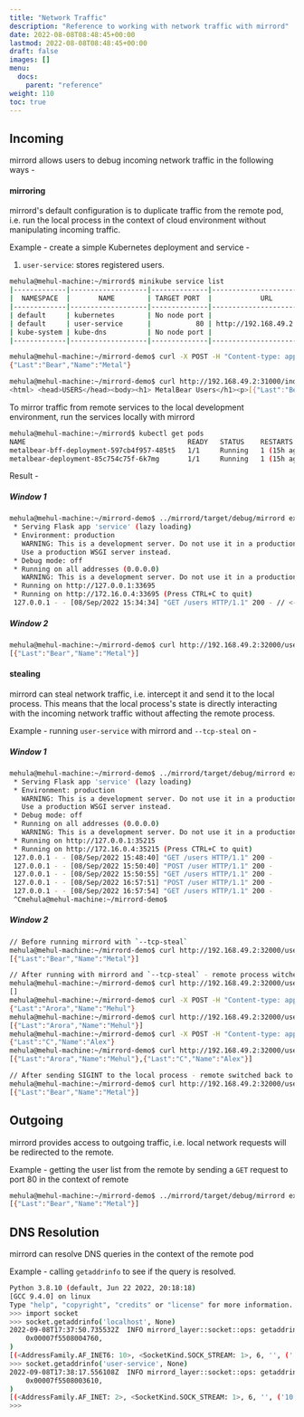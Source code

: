 ```yaml
---
title: "Network Traffic"
description: "Reference to working with network traffic with mirrord"
date: 2022-08-08T08:48:45+00:00
lastmod: 2022-08-08T08:48:45+00:00
draft: false
images: []
menu:
  docs:
    parent: "reference"
weight: 110
toc: true
---
```


## Incoming

mirrord allows users to debug incoming network traffic in the following ways -

#### mirroring

mirrord's default configuration is to duplicate traffic from the remote pod, i.e. run the local process in the context of cloud environment without
manipulating incoming traffic.

Example - create a simple Kubernetes deployment and service -

1. `user-service`: stores registered users.

```bash
mehula@mehul-machine:~/mirrord$ minikube service list
|-------------|-------------------|--------------|---------------------------|
|  NAMESPACE  |       NAME        | TARGET PORT  |            URL            |
|-------------|-------------------|--------------|---------------------------|
| default     | kubernetes        | No node port |
| default     | user-service      |           80 | http://192.168.49.2:32000 |
| kube-system | kube-dns          | No node port |
|-------------|-------------------|--------------|---------------------------|

mehula@mehul-machine:~/mirrord-demo$ curl -X POST -H "Content-type: application/json" -d "{\"Name\" : \"Metal\", \"Last\" : \"Bear\"}" http://192.168.49.2:32000/user
{"Last":"Bear","Name":"Metal"}

mehula@mehul-machine:~/mirrord-demo$ curl http://192.168.49.2:31000/index.html
<html> <head>USERS</head><body><h1> MetalBear Users</h1><p>[{"Last":"Bear","Name":"Metal"}]</p></body></html>
```

To mirror traffic from remote services to the local development environment, run the services locally with mirrord

```bash
mehula@mehul-machine:~/mirrord$ kubectl get pods
NAME                                        READY   STATUS    RESTARTS      AGE
metalbear-bff-deployment-597cb4f957-485t5   1/1     Running   1 (15h ago)   16h
metalbear-deployment-85c754c75f-6k7mg       1/1     Running   1 (15h ago)   16h
```

Result -

##### Window 1

```bash
mehula@mehul-machine:~/mirrord-demo$ ../mirrord/target/debug/mirrord exec -c --pod-name metalbear-deployment-85c754c75f-6k7mg python3 user-service/service.py 
 * Serving Flask app 'service' (lazy loading)
 * Environment: production
   WARNING: This is a development server. Do not use it in a production deployment.
   Use a production WSGI server instead.
 * Debug mode: off
 * Running on all addresses (0.0.0.0)
   WARNING: This is a development server. Do not use it in a production deployment.
 * Running on http://127.0.0.1:33695
 * Running on http://172.16.0.4:33695 (Press CTRL+C to quit)
 127.0.0.1 - - [08/Sep/2022 15:34:34] "GET /users HTTP/1.1" 200 - // <- Received mirrored traffic from the remote pod
```

##### Window 2

```bash
mehula@mehul-machine:~/mirrord-demo$ curl http://192.168.49.2:32000/users
[{"Last":"Bear","Name":"Metal"}]
```

#### stealing

mirrord can steal network traffic, i.e. intercept it and send it to the local process. This means that the local process's state is directly interacting
with the incoming network traffic without affecting the remote process.

Example - running `user-service` with mirrord and `--tcp-steal` on -

##### Window 1

```bash
mehula@mehul-machine:~/mirrord-demo$ ../mirrord/target/debug/mirrord exec -c --tcp-steal --pod-name metalbear-deployment-85c754c75f-6k7mg python3 user-service/service.py 
 * Serving Flask app 'service' (lazy loading)
 * Environment: production
   WARNING: This is a development server. Do not use it in a production deployment.
   Use a production WSGI server instead.
 * Debug mode: off
 * Running on all addresses (0.0.0.0)
   WARNING: This is a development server. Do not use it in a production deployment.
 * Running on http://127.0.0.1:35215
 * Running on http://172.16.0.4:35215 (Press CTRL+C to quit) 
 127.0.0.1 - - [08/Sep/2022 15:48:40] "GET /users HTTP/1.1" 200 -
 127.0.0.1 - - [08/Sep/2022 15:50:40] "POST /user HTTP/1.1" 200 -
 127.0.0.1 - - [08/Sep/2022 15:50:55] "GET /users HTTP/1.1" 200 -
 127.0.0.1 - - [08/Sep/2022 16:57:51] "POST /user HTTP/1.1" 200 -
 127.0.0.1 - - [08/Sep/2022 16:57:54] "GET /users HTTP/1.1" 200 -
 ^Cmehula@mehul-machine:~/mirrord-demo$ 
```

##### Window 2

```bash
// Before running mirrord with `--tcp-steal`
mehula@mehul-machine:~/mirrord-demo$ curl http://192.168.49.2:32000/users
[{"Last":"Bear","Name":"Metal"}]

// After running with mirrord and `--tcp-steal` - remote process witched context with local process
mehula@mehul-machine:~/mirrord-demo$ curl http://192.168.49.2:32000/users
[]
mehula@mehul-machine:~/mirrord-demo$ curl -X POST -H "Content-type: application/json" -d "{\"Name\" : \"Mehul\", \"Last\" : \"Arora\"}" http://192.168.49.2:32000/user
{"Last":"Arora","Name":"Mehul"}
mehula@mehul-machine:~/mirrord-demo$ curl http://192.168.49.2:32000/users
[{"Last":"Arora","Name":"Mehul"}]
mehula@mehul-machine:~/mirrord-demo$ curl -X POST -H "Content-type: application/json" -d "{\"Name\" : \"Alex\", \"Last\" : \"C\"}" http://192.168.49.2:32000/user
{"Last":"C","Name":"Alex"}
mehula@mehul-machine:~/mirrord-demo$ curl http://192.168.49.2:32000/users
[{"Last":"Arora","Name":"Mehul"},{"Last":"C","Name":"Alex"}]

// After sending SIGINT to the local process - remote switched back to its original context
mehula@mehul-machine:~/mirrord-demo$ curl http://192.168.49.2:32000/users
[{"Last":"Bear","Name":"Metal"}]
```

## Outgoing

mirrord provides access to outgoing traffic, i.e. local network requests will be redirected to the remote.

Example - getting the user list from the remote by sending a `GET` request to port 80 in the context of remote

```bash
mehula@mehul-machine:~/mirrord-demo$ ../mirrord/target/debug/mirrord exec -c -o --pod-name metalbear-deployment-85c754c75f-6k7mg curl localhost:80/users
[{"Last":"Bear","Name":"Metal"}]
```

## DNS Resolution

mirrord can resolve DNS queries in the context of the remote pod

Example - calling `getaddrinfo` to see if the query is resolved.

```bash
Python 3.8.10 (default, Jun 22 2022, 20:18:18) 
[GCC 9.4.0] on linux
Type "help", "copyright", "credits" or "license" for more information.
>>> import socket
>>> socket.getaddrinfo('localhost', None)
2022-09-08T17:37:50.735532Z  INFO mirrord_layer::socket::ops: getaddrinfo -> result Ok(
    0x00007f5508004760,
)
[(<AddressFamily.AF_INET6: 10>, <SocketKind.SOCK_STREAM: 1>, 6, '', ('::7074:e00d:557f:0', 0, 0, 97)), (<AddressFamily.AF_INET6: 10>, <SocketKind.SOCK_DGRAM: 2>, 17, '', ('::', 0, 0, 0)), (<AddressFamily.AF_INET6: 10>, <SocketKind.SOCK_RAW: 3>, 0, '', ('::90bf:f401:0:0', 0, 0, 245652448)), (<AddressFamily.AF_INET: 2>, <SocketKind.SOCK_STREAM: 1>, 6, '', ('127.0.0.1', 0)), (<AddressFamily.AF_INET: 2>, <SocketKind.SOCK_DGRAM: 2>, 17, '', ('127.0.0.1', 0)), (<AddressFamily.AF_INET: 2>, <SocketKind.SOCK_RAW: 3>, 0, '', ('127.0.0.1', 0))]
>>> socket.getaddrinfo('user-service', None)
2022-09-08T17:38:17.556108Z  INFO mirrord_layer::socket::ops: getaddrinfo -> result Ok(
    0x00007f5508003610,
)
[(<AddressFamily.AF_INET: 2>, <SocketKind.SOCK_STREAM: 1>, 6, '', ('10.106.158.180', 0)), (<AddressFamily.AF_INET: 2>, <SocketKind.SOCK_DGRAM: 2>, 17, '', ('10.106.158.180', 0)), (<AddressFamily.AF_INET: 2>, <SocketKind.SOCK_RAW: 3>, 0, '', ('10.106.158.180', 0))]
>>> 
```